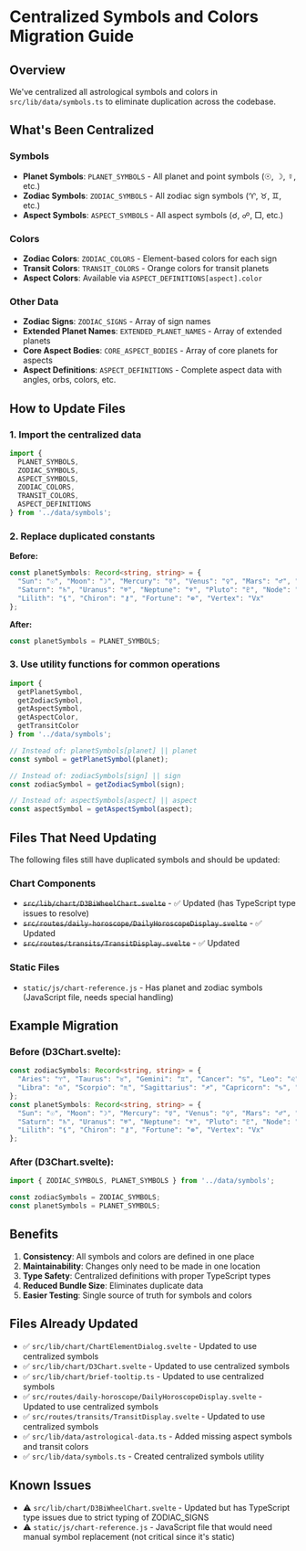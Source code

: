 # Centralized Symbols and Colors Migration Guide

## Overview
We've centralized all astrological symbols and colors in `src/lib/data/symbols.ts` to eliminate duplication across the codebase.

## What's Been Centralized

### Symbols
- **Planet Symbols**: `PLANET_SYMBOLS` - All planet and point symbols (☉, ☽, ☿, etc.)
- **Zodiac Symbols**: `ZODIAC_SYMBOLS` - All zodiac sign symbols (♈, ♉, ♊, etc.)
- **Aspect Symbols**: `ASPECT_SYMBOLS` - All aspect symbols (☌, ☍, □, etc.)

### Colors
- **Zodiac Colors**: `ZODIAC_COLORS` - Element-based colors for each sign
- **Transit Colors**: `TRANSIT_COLORS` - Orange colors for transit planets
- **Aspect Colors**: Available via `ASPECT_DEFINITIONS[aspect].color`

### Other Data
- **Zodiac Signs**: `ZODIAC_SIGNS` - Array of sign names
- **Extended Planet Names**: `EXTENDED_PLANET_NAMES` - Array of extended planets
- **Core Aspect Bodies**: `CORE_ASPECT_BODIES` - Array of core planets for aspects
- **Aspect Definitions**: `ASPECT_DEFINITIONS` - Complete aspect data with angles, orbs, colors, etc.

## How to Update Files

### 1. Import the centralized data
```typescript
import { 
  PLANET_SYMBOLS,
  ZODIAC_SYMBOLS,
  ASPECT_SYMBOLS,
  ZODIAC_COLORS,
  TRANSIT_COLORS,
  ASPECT_DEFINITIONS
} from '../data/symbols';
```

### 2. Replace duplicated constants
**Before:**
```typescript
const planetSymbols: Record<string, string> = {
  "Sun": "☉", "Moon": "☽", "Mercury": "☿", "Venus": "♀", "Mars": "♂", "Jupiter": "♃",
  "Saturn": "♄", "Uranus": "♅", "Neptune": "♆", "Pluto": "♇", "Node": "☊",
  "Lilith": "⚸", "Chiron": "⚷", "Fortune": "⊗", "Vertex": "Vx"
};
```

**After:**
```typescript
const planetSymbols = PLANET_SYMBOLS;
```

### 3. Use utility functions for common operations
```typescript
import { 
  getPlanetSymbol, 
  getZodiacSymbol, 
  getAspectSymbol,
  getAspectColor,
  getTransitColor 
} from '../data/symbols';

// Instead of: planetSymbols[planet] || planet
const symbol = getPlanetSymbol(planet);

// Instead of: zodiacSymbols[sign] || sign  
const zodiacSymbol = getZodiacSymbol(sign);

// Instead of: aspectSymbols[aspect] || aspect
const aspectSymbol = getAspectSymbol(aspect);
```

## Files That Need Updating

The following files still have duplicated symbols and should be updated:

### Chart Components
- ~~`src/lib/chart/D3BiWheelChart.svelte`~~ - ✅ Updated (has TypeScript type issues to resolve)
- ~~`src/routes/daily-horoscope/DailyHoroscopeDisplay.svelte`~~ - ✅ Updated
- ~~`src/routes/transits/TransitDisplay.svelte`~~ - ✅ Updated

### Static Files
- `static/js/chart-reference.js` - Has planet and zodiac symbols (JavaScript file, needs special handling)

## Example Migration

### Before (D3Chart.svelte):
```typescript
const zodiacSymbols: Record<string, string> = {
  "Aries": "♈", "Taurus": "♉", "Gemini": "♊", "Cancer": "♋", "Leo": "♌", "Virgo": "♍",
  "Libra": "♎", "Scorpio": "♏", "Sagittarius": "♐", "Capricorn": "♑", "Aquarius": "♒", "Pisces": "♓"
};
const planetSymbols: Record<string, string> = {
  "Sun": "☉", "Moon": "☽", "Mercury": "☿", "Venus": "♀", "Mars": "♂", "Jupiter": "♃",
  "Saturn": "♄", "Uranus": "♅", "Neptune": "♆", "Pluto": "♇", "Node": "☊",
  "Lilith": "⚸", "Chiron": "⚷", "Fortune": "⊗", "Vertex": "Vx"
};
```

### After (D3Chart.svelte):
```typescript
import { ZODIAC_SYMBOLS, PLANET_SYMBOLS } from '../data/symbols';

const zodiacSymbols = ZODIAC_SYMBOLS;
const planetSymbols = PLANET_SYMBOLS;
```

## Benefits

1. **Consistency**: All symbols and colors are defined in one place
2. **Maintainability**: Changes only need to be made in one location
3. **Type Safety**: Centralized definitions with proper TypeScript types
4. **Reduced Bundle Size**: Eliminates duplicate data
5. **Easier Testing**: Single source of truth for symbols and colors

## Files Already Updated

- ✅ `src/lib/chart/ChartElementDialog.svelte` - Updated to use centralized symbols
- ✅ `src/lib/chart/D3Chart.svelte` - Updated to use centralized symbols  
- ✅ `src/lib/chart/brief-tooltip.ts` - Updated to use centralized symbols
- ✅ `src/routes/daily-horoscope/DailyHoroscopeDisplay.svelte` - Updated to use centralized symbols
- ✅ `src/routes/transits/TransitDisplay.svelte` - Updated to use centralized symbols
- ✅ `src/lib/data/astrological-data.ts` - Added missing aspect symbols and transit colors
- ✅ `src/lib/data/symbols.ts` - Created centralized symbols utility

## Known Issues

- ⚠️ `src/lib/chart/D3BiWheelChart.svelte` - Updated but has TypeScript type issues due to strict typing of ZODIAC_SIGNS
- ⚠️ `static/js/chart-reference.js` - JavaScript file that would need manual symbol replacement (not critical since it's static) 